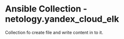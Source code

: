 # Ansible Collection - netology.yandex_cloud_elk

Collection fo create file and write content in to it.
